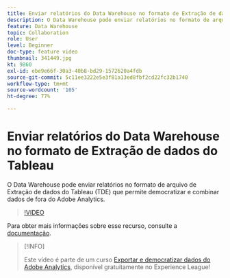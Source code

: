 ```yaml
---
title: Enviar relatórios do Data Warehouse no formato de Extração de dados do Tableau
description: O Data Warehouse pode enviar relatórios no formato de arquivo de Extração de dados do Tableau (TDE) que permite democratizar e combinar dados de fora do Adobe Analytics.
feature: Data Warehouse
topic: Collaboration
role: User
level: Beginner
doc-type: feature video
thumbnail: 341449.jpg
kt: 9860
exl-id: ebe9e66f-30a3-40b8-bd29-1572620a4fdb
source-git-commit: 5c11ee3222e5e3f81a13ed8fbf2cd22fc32b1740
workflow-type: tm+mt
source-wordcount: '105'
ht-degree: 77%

---
```


# Enviar relatórios do Data Warehouse no formato de Extração de dados do Tableau

O Data Warehouse pode enviar relatórios no formato de arquivo de Extração de dados do Tableau (TDE) que permite democratizar e combinar dados de fora do Adobe Analytics.

>[!VIDEO](https://video.tv.adobe.com/v/341449/?quality=12&learn=on)

Para obter mais informações sobre esse recurso, consulte a [documentação](https://experienceleague.adobe.com/docs/analytics/export/data-warehouse/t-tableau.html?lang=pt-BR).

>[!INFO]
>
> Este vídeo é parte de um curso [Exportar e democratizar dados do Adobe Analytics](https://experienceleague.adobe.com/?recommended=Analytics-A-1-2022.1.democratizing), disponível gratuitamente no Experience League!